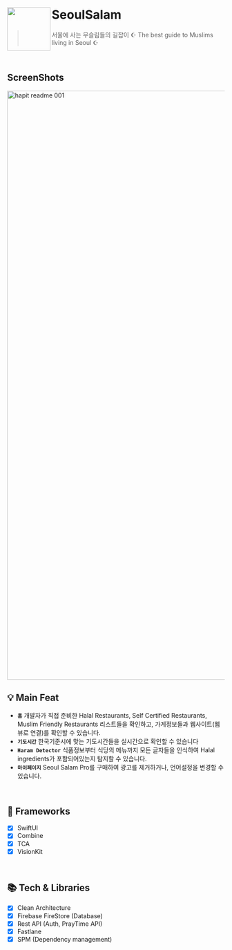 
# SeoulSalam <img src="https://github.com/Achoo-kr/SalamSeoul/assets/64416520/1a3d2d2e-6a06-4079-af87-2de94ba73e74" align=left width=100>

> 서울에 사는 무슬림들의 길잡이 ☪️
> The best guide to Muslims living in Seoul ☪️

<br />

## ScreenShots

<img width="1363" alt="hapit readme 001" src="https://github.com/Achoo-kr/SalamSeoul/assets/64416520/f039bdaa-756b-44aa-9423-193325486ebe">


<br />

## 💡 Main Feat
- **`홈`** 개발자가 직접 준비한 Halal Restaurants, Self Certified Restaurants, Muslim Friendly Restaurants 리스트들을 확인하고, 가게정보들과 웹사이트(웹뷰로 연결)를 확인할 수 있습니다.
- **`기도시간`** 한국기준시에 맞는 기도시간들을 실시간으로 확인할 수 있습니다
- **`Haram Detector`** 식품정보부터 식당의 메뉴까지 모든 글자들을 인식하여 Halal ingredients가 포함되어있는지 탐지할 수 있습니다.
- **`마이페이지`** Seoul Salam Pro를 구매하여 광고를 제거하거나, 언어설정을 변경할 수 있습니다.

<br />


## 🧩 Frameworks
- [x] SwiftUI
- [x] Combine
- [x] TCA
- [x] VisionKit

<br />

## 📚 Tech & Libraries
- [x] Clean Architecture
- [x] Firebase FireStore (Database)
- [x] Rest API (Auth, PrayTime API)
- [x] Fastlane
- [x] SPM (Dependency management)
